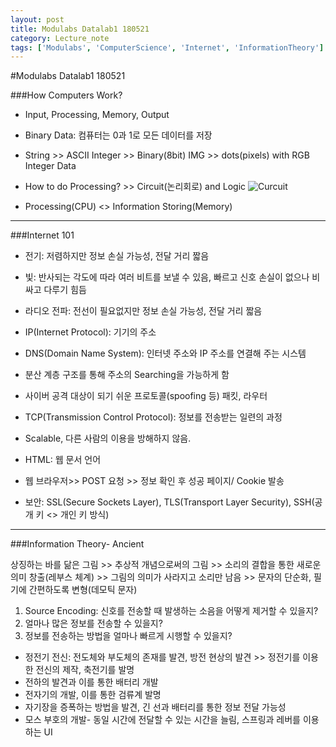 ```yaml
---
layout: post
title: Modulabs Datalab1 180521
category: Lecture_note
tags: ['Modulabs', 'ComputerScience', 'Internet', 'InformationTheory']
---
```


#Modulabs Datalab1 180521

###How Computers Work?

* Input, Processing, Memory, Output
* Binary Data: 컴퓨터는 0과 1로 모든 데이터를 저장
* String >> ASCII Integer >> Binary(8bit)
IMG >> dots(pixels) with RGB Integer Data

* How to do Processing? >> Circuit(논리회로) and Logic
![Curcuit](http://bssbmi.com/wp-content/uploads/2016/10/NV_0807_Marston_Figure12.jpg)

* Processing(CPU) <> Information Storing(Memory)

----------------
###Internet 101

* 전기: 저렴하지만 정보 손실 가능성, 전달 거리 짧음
* 빛: 반사되는 각도에 따라 여러 비트를 보낼 수 있음, 빠르고 신호 손실이 없으나 비싸고 다루기 힘듬
* 라디오 전파: 전선이 필요없지만 정보 손실 가능성, 전달 거리 짧음

* IP(Internet Protocol): 기기의 주소
* DNS(Domain Name System): 인터넷 주소와 IP 주소를 연결해 주는 시스템
 * 분산 계층 구조를 통해 주소의 Searching을 가능하게 함
 * 사이버 공격 대상이 되기 쉬운 프로토콜(spoofing 등)
패킷, 라우터
* TCP(Transmission Control Protocol): 정보를 전송받는 일련의 과정
 * Scalable, 다른 사람의 이용을 방해하지 않음.
* HTML: 웹 문서 언어
 * 웹 브라우저>> POST 요청 >> 정보 확인 후 성공 페이지/ Cookie 발송
* 보안: SSL(Secure Sockets Layer), TLS(Transport Layer Security), SSH(공개 키 <> 개인 키 방식)

----------
###Information Theory- Ancient

상징하는 바를 닮은 그림 >> 추상적 개념으로써의 그림 >> 소리의 결합을 통한 새로운 의미 창출(레부스 체계) >> 그림의 의미가 사라지고 소리만 남음 >> 문자의 단순화, 필기에 간편하도록 변형(데모틱 문자)

1. Source Encoding: 신호를 전송할 때 발생하는 소음을 어떻게 제거할 수 있을지?
2. 얼마나 많은 정보를 전송할 수 있을지?
3. 정보를 전송하는 방법을 얼마나 빠르게 시행할 수 있을지?

- 정전기 전신: 전도체와 부도체의 존재를 발견, 방전 현상의 발견 >> 정전기를 이용한 전신의 제작, 축전기를 발명
- 전하의 발견과 이를 통한 배터리 개발
- 전자기의 개발, 이를 통한 검류계 발명
- 자기장을 증폭하는 방법을 발견, 긴 선과 배터리를 통한 정보 전달 가능성
- 모스 부호의 개발- 동일 시간에 전달할 수 있는 시간을 늘림, 스프링과 레버를 이용하는 UI
